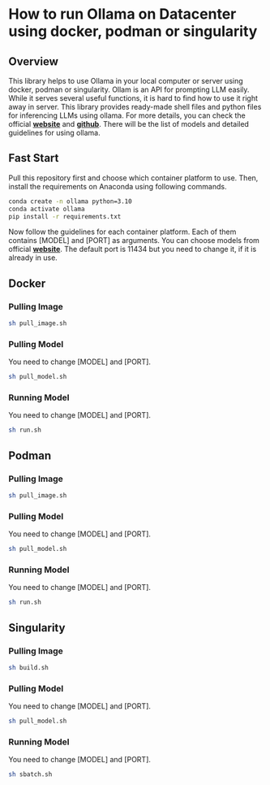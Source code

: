 # How to run Ollama on Datacenter using docker, podman or singularity
## Overview
This library helps to use Ollama in your local computer or server using docker, podman or singularity.
Ollam is an API for prompting LLM easily. While it serves several useful functions, it is hard to find how to use it right away in server.
This library provides ready-made shell files and python files for inferencing LLMs using ollama.
For more details, you can check the official [**website**](https://ollama.com) and [**github**](https://github.com/ollama/ollama).
There will be the list of models and detailed guidelines for using ollama.

## Fast Start
Pull this repository first and choose which container platform to use.
Then, install the requirements on Anaconda using following commands.

```bash
conda create -n ollama python=3.10
conda activate ollama
pip install -r requirements.txt
```
Now follow the guidelines for each container platform.
Each of them contains [MODEL] and [PORT] as arguments.
You can choose models from official [**website**](https://ollama.com).
The default port is 11434 but you need to change it, if it is already in use.

## Docker

### Pulling Image
```bash
sh pull_image.sh
```

### Pulling Model
You need to change [MODEL] and [PORT].
```bash
sh pull_model.sh
```

### Running Model
You need to change [MODEL] and [PORT].
```bash
sh run.sh
```

## Podman

### Pulling Image
```bash
sh pull_image.sh
```

### Pulling Model
You need to change [MODEL] and [PORT].
```bash
sh pull_model.sh
```

### Running Model
You need to change [MODEL] and [PORT].
```bash
sh run.sh
```

## Singularity

### Pulling Image
```bash
sh build.sh
```

### Pulling Model
You need to change [MODEL] and [PORT].
```bash
sh pull_model.sh
```

### Running Model
You need to change [MODEL] and [PORT].
```bash
sh sbatch.sh
```

